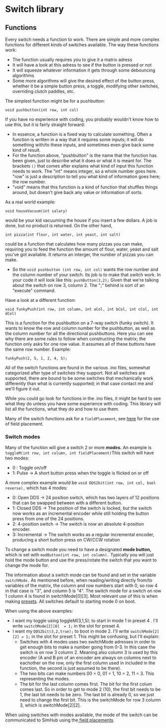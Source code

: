 # Switch library

## Functions

Every switch needs a function to work. There are simple and more complex functions for different kinds of switches available. The way these functions work:

* The function usually requires you to give it a matrix adress
* It will have a look at this adress to see if the button is pressed or not
* It will squeeze whatever information it gets through some debouncing algorithms
* Some more algorithms will give the desired effect of the button press, whether it be a simple button press, a toggle, modifying other switches, overriding clutch paddles, etc.

The simplest function might be for a pushbutton:

`void pushbutton(int row, int col)`

If you have no experience with coding, you probably wouldn't know how to use this, but it is fairly straight forward:

* In essence, a function is a fixed way to calculate something. Often a function is written in a way that it requires some inputs; it will do something with/to these inputs, and sometimes even give back some kind of result.
* For the function above, "pushbutton" is the name that the function has been given, just to describe what it does or what it is meant for. The brackets `()` that comes after explains what kind of input this function needs to work. The "int" means integer, so a whole number goes here. "row" is just a description to tell you what kind of information goes here; the row number.
* "void" means that this function is a kind of function that shuffles things around, but doesn't give back any value or information of sorts.

As a real world example:

`void houseVacuum(int salary)`

would be your kid vacuuming the house if you insert a few dollars. A job is done, but no product is returned. On the other hand,

`int pizza(int flour, int water, int yeast, int salt)`

could be a function that calculates how many pizzas you can make, requiring you to feed the function the amount of flour, water, yeast and salt you've got available. It returns an interger, the number of pizzas you can make.

* So the `void pushbutton (int row, int col)` wants the row number and the column number of your switch. Its job is to make that switch work. In your code it will look like this: `pushButton(3,2);` Given that we're talking about the switch on row 3, column 2. The ";" behind is sort of an "execute" command.

Have a look at a different function:

`void funkyPush(int row, int column, int aCol, int bCol, int cCol, int dCol)`

This is a function for the pushbutton on a 7-way switch (funky switch). It wants to know the row and column number for the pushbutton, as well as the column number for all the directional pushbuttons. Here you can see why there are some rules to follow when constructing the matrix; the function only asks for one row value. It assumes all of these buttons have the same row number. Example:

`funkyPush(2, 5, 1, 2, 4, 5);`

All of the switch functions are found in the various .ino files, somewhat categorized after type of switches they support. Not all switches are supported, there are bound to be some switches that mechanically work differently than what is currently supported; in that case contact me and we'll figure it out.

While you could go look for functions in the .ino files, it might be hard to see what they do unless you have some experience with coding. This library will list all the functions, what they do and how to use them.

Many of the switch functions ask for a `fieldPlacement`, see [here](../5.-advanced-features/field-placement.md) for the use of field placement.

### Switch modes

Many of the function will give a switch 2 or more _**modes.**_ An example is `toggleM(int row, int column, int fieldPlacement)`This switch will have two modes:

* 0 : Toggle on/off
* 1: Pulse -> A short button press when the toggle is flicked on or off

A more complex example would be `void DDS2bit(int row, int col, bool reverse),` which has 4 modes:

* 0: Open DDS -> 24 position switch, which has two layers of 12 positions that can be swapped between with a different button.
* 1: Closed DDS -> The position of the switch is locked, but the switch now works as an incremental encoder while still holding the button press from one of the 24 positions.
* 2: 4-position switch -> The switch is now an absolute 4-position encoder.
* 3: Incremental -> The switch works as a regular incremental encoder, producing a short button press on CW/CCW rotation

To change a switch mode you need to have a designated **mode button,** which is set with `modButton(int row, int column).` Typically you will just hold the mode button and use the press/rotate the switch that you want to change the mode for.&#x20;

The information about a switch mode can be found and set in the variable `switchMode.` As mentioned before, when reading/writing directly from/to variables of the matrix, the column and row numbers start with 0, so row 4 in that case is "3", and column 5 is "4". The switch mode for a switch on row 1 column 4 is found in switchMode\[0]\[3]. Most relevant use of this is when making [presets](../5.-advanced-features/presets/). All switches default to starting mode 0 on boot.&#x20;

When using the above examples:

* I want my toggle using toggleM(3,1,5); to start in mode 1 in preset 4 . I'll write `switchMode[2][0]  = 1;` in the slot for preset 4.&#x20;
* I want my `DDS2bit(3,2,true);` to boot in mode 2. I'll write `switchMode[2][2] = 1;` in the slot for preset 1.  This might be confusing, but I'll explain:
  * Switches with 4 modes uses two switchMode adresses in order to get enough bits to make a number going from 0-3. In this case the switch is on row 3 column 2. Meaning also column 3 is used by this encoder (A and B pin of an encoder are always on columns next to eachother on the row, only the first column used in included in the function, the second is just assumed to be there).&#x20;
  * The two bits can make numbers 00 = 0, 01 = 1, 10 = 2, 11 = 3. This representing the modes.&#x20;
  * The bit for the last column comes first. The bit for the first colum comes last. So in order to get to mode 2 (10), the first bit needs to be 1, the last bit needs to be zero. The last bit is already 0, so we just need to change the first bit. This is the switchMode for row 3 column 3, which is switchMode\[2]\[2].&#x20;

When using switches with modes available, the mode of the switch can be communicated to SimHub using the[ field placements](../5.-advanced-features/field-placement.md).&#x20;

